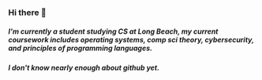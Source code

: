 ### Hi there 👋
##### I'm currently a student studying CS at Long Beach, my current coursework includes operating systems, comp sci theory, cybersecurity, and principles of programming languages.
##### I don't know nearly enough about github yet.

<!--
**dkoroni/dkoroni** is a ✨ _special_ ✨ repository because its `README.md` (this file) appears on your GitHub profile.

Here are some ideas to get you started:

- 🔭 I’m currently working on ...
- 🌱 I’m currently learning ...
- 👯 I’m looking to collaborate on ...
- 🤔 I’m looking for help with ...
- 💬 Ask me about ...
- 📫 How to reach me: ...
- 😄 Pronouns: ...
- ⚡ Fun fact: ...
-->
